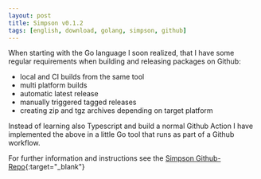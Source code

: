 ```yaml
---
layout: post
title: Simpson v0.1.2
tags: [english, download, golang, simpson, github]
---
```

When starting with the Go language I soon realized, that I have some regular
requirements when building and releasing packages on Github:

*   local and CI builds from the same tool
*   multi platform builds
*   automatic latest release
*   manually triggered tagged releases
*   creating zip and tgz archives depending on target platform

Instead of learning also Typescript and build a normal Github Action I have
implemented the above in a little Go tool that runs as part of a Github
workflow.

For further information and instructions see the [Simpson Github-Repo](repo){:target="_blank"}

[repo]: https://github.com/soerenkoehler/simpson/